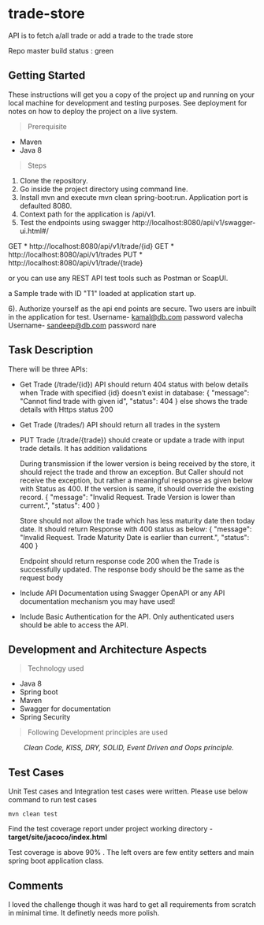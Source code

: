 # trade-store

API is to fetch a/all trade or add a trade to the trade store

Repo master build status : green

## Getting Started

These instructions will get you a copy of the project up and running on your local machine for development and testing purposes. See deployment for notes on how to deploy the project on a live system.

> Prerequisite

* Maven
* Java 8

> Steps

1. Clone the repository.
2. Go inside the project directory using command line.
3. Install mvn and execute mvn clean spring-boot:run. Application port is defaulted 8080.
4. Context path for the application is /api/v1.
5. Test the endpoints using swagger http://localhost:8080/api/v1/swagger-ui.html#/

GET * http://localhost:8080/api/v1/trade/{id}
GET * http://localhost:8080/api/v1/trades
PUT * http://localhost:8080/api/v1/trade/{trade}

or you can use any REST API test tools such as Postman or SoapUI.

a Sample trade with ID "T1" loaded at application start up.

6). Authorize yourself as the api end points are secure. Two users are inbuilt in the application for test. Username- kamal@db.com password valecha Username- sandeep@db.com password nare

## Task Description

There will be three APIs:

* Get Trade (/trade/{id}) API should return 404 status with below details when Trade with specified {id} doesn’t exist in database:
  {
  "message": "Cannot find trade with given id",
  "status": 404 } else shows the trade details with Https status 200


* Get Trade (/trades/) API should return all trades in the system
* PUT Trade (/trade/{trade}) should create or update a trade with input trade details. It has addition validations

  During transmission if the lower version is being received by the store, it should reject the trade and throw an exception. But Caller should not receive the exception, but rather a meaningful
  response as given below with Status as 400. If the version is same, it should override the existing record. {
  "message": "Invalid Request. Trade Version is lower than current.",
  "status": 400 }

  Store should not allow the trade which has less maturity date then today date. It should return Response with 400 status as below:
  {
  "message": "Invalid Request. Trade Maturity Date is earlier than current.",
  "status": 400 }

  Endpoint should return response code 200 when the Trade is successfully updated. The response body should be the same as the request body

* Include API Documentation using Swagger OpenAPI or any API documentation mechanism you may have used!

* Include Basic Authentication for the API. Only authenticated users should be able to access the API.

## Development and Architecture Aspects

> Technology used

* Java 8
* Spring boot
* Maven
* Swagger for documentation
* Spring Security

> Following Development principles are used

<I>&nbsp;&nbsp;&nbsp;&nbsp;&nbsp;&nbsp;&nbsp;&nbsp;Clean Code, KISS, DRY, SOLID, Event Driven and Oops principle.</I>

## Test Cases

Unit Test cases and Integration test cases were written. Please use below command to run test cases

```
mvn clean test
```

Find the test coverage report under project working directory - **target/site/jacoco/index.html**

Test coverage is above 90% . The left overs are few entity setters and main spring boot application class.

## Comments

I loved the challenge though it was hard to get all requirements from scratch in minimal time. It definetly needs more polish. 
